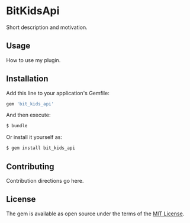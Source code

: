 # BitKidsApi
Short description and motivation.

## Usage
How to use my plugin.

## Installation
Add this line to your application's Gemfile:

```ruby
gem 'bit_kids_api'
```

And then execute:
```bash
$ bundle
```

Or install it yourself as:
```bash
$ gem install bit_kids_api
```

## Contributing
Contribution directions go here.

## License
The gem is available as open source under the terms of the [MIT License](http://opensource.org/licenses/MIT).
